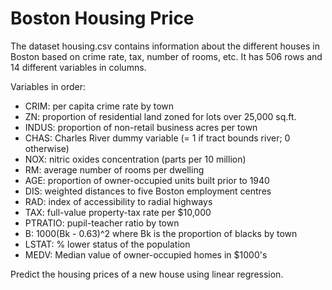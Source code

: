 # Boston Housing Price

The dataset housing.csv contains information about the different houses in Boston based on crime rate, tax, number of rooms, etc. It has 506 rows and 14 different variables in columns.

Variables in order:
* CRIM: per capita crime rate by town
* ZN: proportion of residential land zoned for lots over 25,000 sq.ft.
* INDUS: proportion of non-retail business acres per town
* CHAS: Charles River dummy variable (= 1 if tract bounds river; 0 otherwise)
* NOX: nitric oxides concentration (parts per 10 million)
* RM: average number of rooms per dwelling
* AGE: proportion of owner-occupied units built prior to 1940
* DIS: weighted distances to five Boston employment centres
* RAD: index of accessibility to radial highways
* TAX: full-value property-tax rate per $10,000
* PTRATIO: pupil-teacher ratio by town
* B: 1000(Bk - 0.63)^2 where Bk is the proportion of blacks by town
* LSTAT: % lower status of the population
* MEDV: Median value of owner-occupied homes in $1000's

Predict the housing prices of a new house using linear regression.
